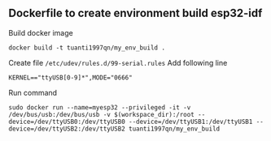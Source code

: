 ## Dockerfile to create environment build esp32-idf

Build docker image 

    docker build -t tuanti1997qn/my_env_build .

Create file ```/etc/udev/rules.d/99-serial.rules```
Add following line 

    KERNEL=="ttyUSB[0-9]*",MODE="0666"

Run command  

    sudo docker run --name=myesp32 --privileged -it -v /dev/bus/usb:/dev/bus/usb -v $(workspace_dir):/root --device=/dev/ttyUSB0:/dev/ttyUSB0 --device=/dev/ttyUSB1:/dev/ttyUSB1 --device=/dev/ttyUSB2:/dev/ttyUSB2 tuanti1997qn/my_env_build

